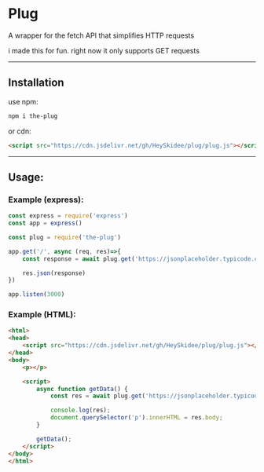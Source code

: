 # Plug

A wrapper for the fetch API that simplifies HTTP requests 

i made this for fun. right now it only supports GET requests

---

## Installation

use npm: 
```bash
npm i the-plug
```
or cdn:
```html
<script src="https://cdn.jsdelivr.net/gh/HeySkidee/plug/plug.js"></script>
```

---

## Usage:

### Example (express):

```javascript
const express = require('express')
const app = express()

const plug = require('the-plug')

app.get('/', async (req, res)=>{
    const response = await plug.get('https://jsonplaceholder.typicode.com/posts/1')

    res.json(response)
})

app.listen(3000)
```

### Example (HTML):
```html
<html>
<head>
    <script src="https://cdn.jsdelivr.net/gh/HeySkidee/plug/plug.js"></script>
</head>
<body>
    <p></p>

    <script>
        async function getData() {
            const res = await plug.get('https://jsonplaceholder.typicode.com/posts/1');

            console.log(res);
            document.querySelector('p').innerHTML = res.body;
        }

        getData();
    </script>
</body>
</html>
```